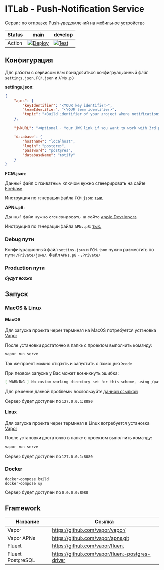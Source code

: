 # ITLab - Push-Notification Service
Сервис по отправке Push-уведомлений на мобильное устройство

Status | main | develop 
--- | --- | ---
Action | [![Deploy](https://github.com/RTUITLab/ITLab-PushNotificationService/actions/workflows/build-main.yml/badge.svg?branch=main)](https://github.com/RTUITLab/ITLab-PushNotificationService/actions/workflows/build-main.yml) | [![Test](https://github.com/RTUITLab/ITLab-PushNotificationService/actions/workflows/build-develop.yml/badge.svg?branch=develop)](https://github.com/RTUITLab/ITLab-PushNotificationService/actions/workflows/build-develop.yml)

## Конфигурация
Для работы с сервисом вам понадобиться конфигруационный файл `settings.json`, `FCM.json` и `APNs.p8`

**settings.json**:
```json
{
    "apns": {
        "keyIdentifier": "<YOUR key identifier>",
        "teamIdentifier": "<YOUR team identifier>",
        "topic": "<Build identifier of your project where notifications are sent to>"
    },
    
    "jwkURL": "<Optional - Your JWK link if you want to work with 3rd party JWT>",

    "database": {
        "hostname": "localhost",
        "login": "postgres",
        "password": "postgres",
        "databaseName": "notify"
    }
}

```

**FCM.json**:

Данный файл с приватным ключом нужно сгенерировать на сайте [Firebase](https://console.firebase.google.com/)

Инструкция по генерации файла `FCM.json`: [тык.](https://firebase.google.com/docs/cloud-messaging/auth-server?authuser=0#provide-credentials-manually)

**APNs.p8**:

Данный файл нужно сгенерировать на сайте [Apple Developers](https://developer.apple.com/)

Инструкция по генерации файла `APNs.p8`: [тык.](https://developer.apple.com/documentation/usernotifications/setting_up_a_remote_notification_server/establishing_a_certificate-based_connection_to_apns)

### Debug пути
Конфигурационный файл `settins.json` и `FCM.json` нужно разместить по пути `/Private/json/`. Файл `APNs.p8` - `/Private/`

### Production пути
***будут позже***
###

## Запуск
### MacOS & Linux
#### MacOS
Для запуска проекта через терминал на MacOS потребуется установка [Vapor](https://docs.vapor.codes/4.0/install/macos/)

После установки достаточно в папке с проектом выполнить команду:
```bash
vapor run serve
```
Так же проект можно открыть и запустить с помощью `Xcode`

При первом запуске у Вас может возникнуть ошибка:
```bash
[ WARNING ] No custom working directory set for this scheme, using /path/to/DerivedData/project-abcdef/Build/
```

Для решение данной проблемы воспользуйте [данной ссылкой](https://docs.vapor.codes/4.0/xcode/#custom-working-directory)

Сервер будет доступен по `127.0.0.1:8080`


#### Linux
Для запуска проекта через терминал в Linux потребуется установка [Vapor](https://docs.vapor.codes/4.0/install/linux/)

После установки достаточно в папке с проектом выполнить команду:
```bash
vapor run serve
```
Сервер будет доступен по `127.0.0.1:8080`

### Docker

```docker
docker-compose build
docker-compose up
```
Сервер будет доступен по `0.0.0.0:8080`

## Framework
Название | Ссылка
--- | ---
Vapor | https://github.com/vapor/vapor/
Vapor APNs | https://github.com/vapor/apns.git
Fluent | https://github.com/vapor/fluent
Fluent PostgreSQL | https://github.com/vapor/fluent-postgres-driver
